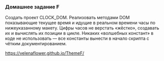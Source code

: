 ### Домашнее задание F   
Создать проект CLOCK_DOM. Реализовать методами DOM показывающие текущее время и идущие в реальном времени часы по нижеуказанному макету. Цифры часов не верстать «жёстко», создавать их и вычислять их позиции в цикле. Никаких «волшебных констант» в коде не использовать — все константы вынести в начало скрипта с чётким документированием.

https://velenaflower.github.io/ThemeF/ 
